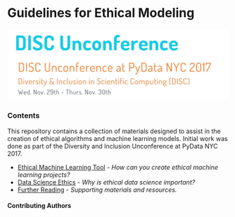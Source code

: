 # Guidelines for Ethical Modeling

![](data/disc_logo.JPG)

### Contents
This repository contains a collection of materials designed to assist in the creation of ethical algorithms and machine learning models. Initial work was done as part of the Diversity and Inclusion Unconference at PyData NYC 2017.

* [Ethical Machine Learning Tool](EthicalAlgorithmTool.md) - *How can you create ethical machine learning projects?*
* [Data Science Ethics](DataScienceEthics.md) - *Why is ethical data science important?*
* [Further Reading](resources.md) - *Supporting materials and resources.*

#### Contributing Authors

